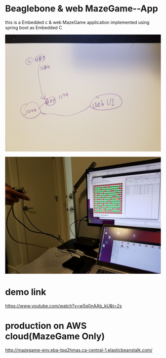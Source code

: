 # Beaglebone & web MazeGame--App

this is a Embedded c & web MazeGame application implemented using spring boot as Embedded C

![alt text](Readme-Images/stucture.jpg)

![alt text](Readme-Images/demo.jpg)

# demo link

https://www.youtube.com/watch?v=w5q0nAAb_kU&t=2s

# production on AWS cloud(MazeGame Only)
http://mazegame-env.eba-tpq2hmas.ca-central-1.elasticbeanstalk.com/